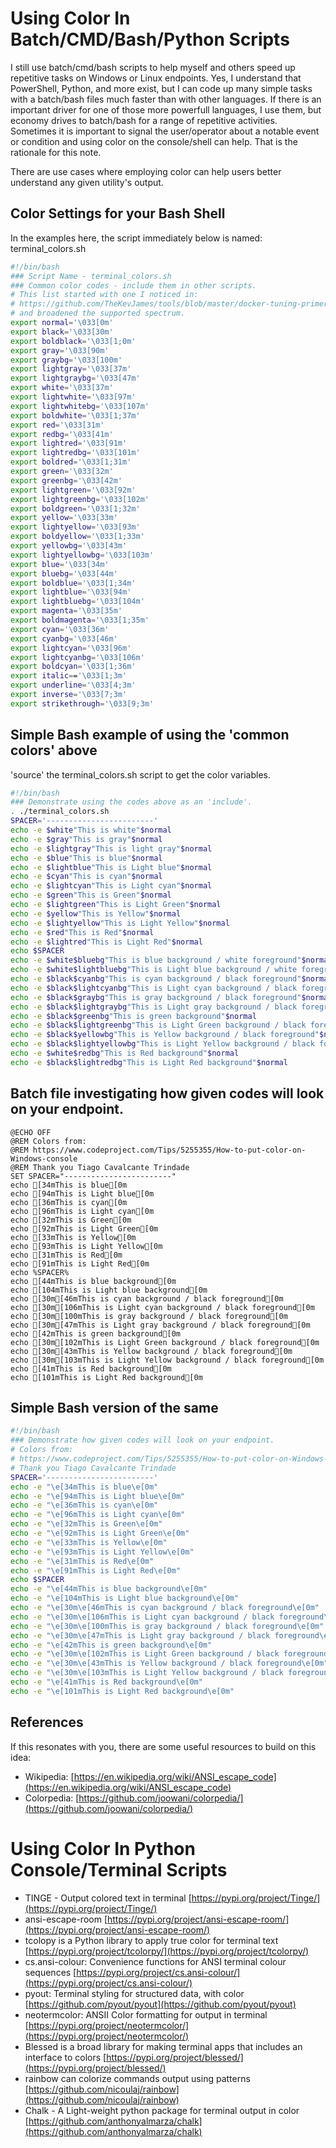 # Using Color In Batch/CMD/Bash/Python Scripts  

I still use batch/cmd/bash scripts to help myself and others speed up repetitive tasks on Windows or Linux endpoints.  Yes, I understand that PowerShell, Python, and more exist, but I can code up many simple tasks with a batch/bash files much faster than with other languages.  If there is an important driver for one of those more powerfull languages, I use them, but economy drives to batch/bash for a range of repetitive activities.  Sometimes it is important to signal the user/operator about a notable event or condition and using color on the console/shell can help.  That is the rationale for this note.  

There are use cases where employing color can help users better understand any given utility's output.  

## Color Settings for your Bash Shell  
In the examples here, the script immediately below is named: terminal_colors.sh  
```bash
#!/bin/bash
### Script Name - terminal_colors.sh
### Common color codes - include them in other scripts.
# This list started with one I noticed in: 
# https://github.com/TheKevJames/tools/blob/master/docker-tuning-primer/root/tuning-primer.sh
# and broadened the supported spectrum.
export normal='\033[0m'
export black='\033[30m'
export boldblack='\033[1;0m'
export gray='\033[90m'
export graybg='\033[100m'
export lightgray='\033[37m'
export lightgraybg='\033[47m'
export white='\033[37m'
export lightwhite='\033[97m'
export lightwhitebg='\033[107m'
export boldwhite='\033[1;37m'
export red='\033[31m'
export redbg='\033[41m'
export lightred='\033[91m'
export lightredbg='\033[101m'
export boldred='\033[1;31m'
export green='\033[32m'
export greenbg='\033[42m'
export lightgreen='\033[92m'
export lightgreenbg='\033[102m'
export boldgreen='\033[1;32m'
export yellow='\033[33m'
export lightyellow='\033[93m'
export boldyellow='\033[1;33m'
export yellowbg='\033[43m'
export lightyellowbg='\033[103m'
export blue='\033[34m'
export bluebg='\033[44m'
export boldblue='\033[1;34m'
export lightblue='\033[94m'
export lightbluebg='\033[104m'
export magenta='\033[35m'
export boldmagenta='\033[1;35m'
export cyan='\033[36m'
export cyanbg='\033[46m'
export lightcyan='\033[96m'
export lightcyanbg='\033[106m'
export boldcyan='\033[1;36m'
export italic=='\033[1;3m'
export underline='\033[4;3m'
export inverse='\033[7;3m'
export strikethrough='\033[9;3m'

```

## Simple Bash example of using the 'common colors' above  
'source' the terminal_colors.sh script to get the color variables.  
```bash
#!/bin/bash
### Demonstrate using the codes above as an 'include'.
. ./terminal_colors.sh
SPACER='------------------------'
echo -e $white"This is white"$normal
echo -e $gray"This is gray"$normal
echo -e $lightgray"This is light gray"$normal
echo -e $blue"This is blue"$normal
echo -e $lightblue"This is Light blue"$normal
echo -e $cyan"This is cyan"$normal
echo -e $lightcyan"This is Light cyan"$normal
echo -e $green"This is Green"$normal
echo -e $lightgreen"This is Light Green"$normal
echo -e $yellow"This is Yellow"$normal
echo -e $lightyellow"This is Light Yellow"$normal
echo -e $red"This is Red"$normal
echo -e $lightred"This is Light Red"$normal
echo $SPACER
echo -e $white$bluebg"This is blue background / white foreground"$normal
echo -e $white$lightbluebg"This is Light blue background / white foreground"$normal
echo -e $black$cyanbg"This is cyan background / black foreground"$normal
echo -e $black$lightcyanbg"This is Light cyan background / black foreground"$normal
echo -e $black$graybg"This is gray background / black foreground"$normal
echo -e $black$lightgraybg"This is Light gray background / black foreground"$normal
echo -e $black$greenbg"This is green background"$normal
echo -e $black$lightgreenbg"This is Light Green background / black foreground"$normal
echo -e $black$yellowbg"This is Yellow background / black foreground"$normal
echo -e $black$lightyellowbg"This is Light Yellow background / black foreground"$normal
echo -e $white$redbg"This is Red background"$normal
echo -e $black$lightredbg"This is Light Red background"$normal

```

## Batch file investigating how given codes will look on your endpoint.  
```batch
@ECHO OFF
@REM Colors from:
@REM https://www.codeproject.com/Tips/5255355/How-to-put-color-on-Windows-console
@REM Thank you Tiago Cavalcante Trindade
SET SPACER="------------------------"
echo [34mThis is blue[0m
echo [94mThis is Light blue[0m
echo [36mThis is cyan[0m
echo [96mThis is Light cyan[0m
echo [32mThis is Green[0m
echo [92mThis is Light Green[0m
echo [33mThis is Yellow[0m
echo [93mThis is Light Yellow[0m
echo [31mThis is Red[0m
echo [91mThis is Light Red[0m
echo %SPACER%
echo [44mThis is blue background[0m
echo [104mThis is Light blue background[0m
echo [30m[46mThis is cyan background / black foreground[0m
echo [30m[106mThis is Light cyan background / black foreground[0m
echo [30m[100mThis is gray background / black foreground[0m
echo [30m[47mThis is Light gray background / black foreground[0m
echo [42mThis is green background[0m
echo [30m[102mThis is Light Green background / black foreground[0m
echo [30m[43mThis is Yellow background / black foreground[0m
echo [30m[103mThis is Light Yellow background / black foreground[0m
echo [41mThis is Red background[0m
echo [101mThis is Light Red background[0m

```
  
## Simple Bash version of the same
```bash
#!/bin/bash
### Demonstrate how given codes will look on your endpoint.
# Colors from:
# https://www.codeproject.com/Tips/5255355/How-to-put-color-on-Windows-console
# Thank you Tiago Cavalcante Trindade
SPACER='------------------------'
echo -e "\e[34mThis is blue\e[0m"
echo -e "\e[94mThis is Light blue\e[0m"
echo -e "\e[36mThis is cyan\e[0m"
echo -e "\e[96mThis is Light cyan\e[0m"
echo -e "\e[32mThis is Green\e[0m"
echo -e "\e[92mThis is Light Green\e[0m"
echo -e "\e[33mThis is Yellow\e[0m"
echo -e "\e[93mThis is Light Yellow\e[0m"
echo -e "\e[31mThis is Red\e[0m"
echo -e "\e[91mThis is Light Red\e[0m"
echo $SPACER
echo -e "\e[44mThis is blue background\e[0m"
echo -e "\e[104mThis is Light blue background\e[0m"
echo -e "\e[30m\e[46mThis is cyan background / black foreground\e[0m"
echo -e "\e[30m\e[106mThis is Light cyan background / black foreground\e[0m"
echo -e "\e[30m\e[100mThis is gray background / black foreground\e[0m"
echo -e "\e[30m\e[47mThis is Light gray background / black foreground\e[0m"
echo -e "\e[42mThis is green background\e[0m"
echo -e "\e[30m\e[102mThis is Light Green background / black foreground\e[0m"
echo -e "\e[30m\e[43mThis is Yellow background / black foreground\e[0m"
echo -e "\e[30m\e[103mThis is Light Yellow background / black foreground\e[0m"
echo -e "\e[41mThis is Red background\e[0m"
echo -e "\e[101mThis is Light Red background\e[0m"

```

## References  
If this resonates with you, there are some useful resources to build on this idea:  
* Wikipedia: [https://en.wikipedia.org/wiki/ANSI_escape_code](https://en.wikipedia.org/wiki/ANSI_escape_code)  
* Colorpedia: [https://github.com/joowani/colorpedia/](https://github.com/joowani/colorpedia/)


# Using Color In Python Console/Terminal Scripts  
* TINGE - Output colored text in terminal [https://pypi.org/project/Tinge/](https://pypi.org/project/Tinge/)  
* ansi-escape-room [https://pypi.org/project/ansi-escape-room/](https://pypi.org/project/ansi-escape-room/)  
* tcolopy is a Python library to apply true color for terminal text [https://pypi.org/project/tcolorpy/](https://pypi.org/project/tcolorpy/)  
* cs.ansi-colour: Convenience functions for ANSI terminal colour sequences [https://pypi.org/project/cs.ansi-colour/](https://pypi.org/project/cs.ansi-colour/)  
* pyout: Terminal styling for structured data, with color [https://github.com/pyout/pyout](https://github.com/pyout/pyout)  
* neotermcolor: ANSII Color formatting for output in terminal [https://pypi.org/project/neotermcolor/](https://pypi.org/project/neotermcolor/)  
* Blessed is a broad library for making terminal apps that includes an interface to colors [https://pypi.org/project/blessed/](https://pypi.org/project/blessed/)  
* rainbow can colorize commands output using patterns [https://github.com/nicoulaj/rainbow](https://github.com/nicoulaj/rainbow)  
* Chalk - A Light-weight python package for terminal output in color [https://github.com/anthonyalmarza/chalk](https://github.com/anthonyalmarza/chalk)  
